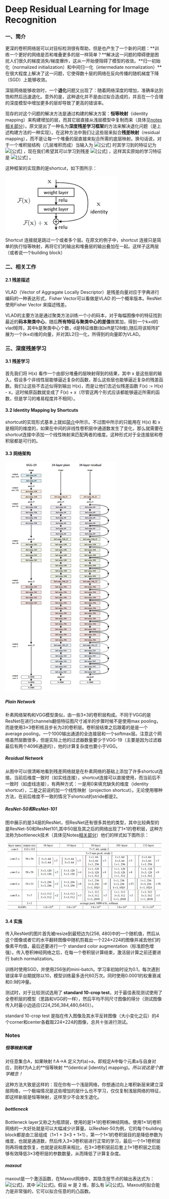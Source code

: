 # Deep Residual Learning for Image Recognition

### 一、简介

更深的卷积网络层可以对目标检测很有帮助，但是也产生了一个新的问题：**训练一个更好的网络是否和堆叠更多的层一样简单？**解决这一问题的障碍便是困扰人们很久的梯度消失/梯度爆炸，这从一开始便阻碍了模型的收敛。**归一初始化（normalized initialization）和中间归一化（intermediate normalization）**在很大程度上解决了这一问题，它使得数十层的网络在反向传播的随机梯度下降（SGD）上能够收敛。

深层网络能够收敛时，一个**退化**问题又出现了：随着网络深度的增加，准确率达到饱和然后迅速退化。意外的是，这种退化并不是由过拟合造成的，并且在一个合理的深度模型中增加更多的层却导致了更高的错误率。

现存的对这个问题的解决方法是通过构建的解决方案：**恒等映射**（identity mapping）来构建增加的层，而其它层直接从浅层模型中复制而来（具体见[notes相关部分](#####恒等映射构建)）。原文提出了一种名为**深度残差学习框架**的方法来解决退化问题（是上述构建方法的一种实现）。在这种方法中我们让这些层来拟合**残差映射**（residual mapping），而不是让每一个堆叠的层直接来拟合所需的底层映射。换句话说，对于一个堆积层结构（几层堆积而成）当输入为 ![[公式]](https://www.zhihu.com/equation?tex=x) 时其学习到的特征记为 ![[公式]](https://www.zhihu.com/equation?tex=H%28x%29) ，现在我们希望其可以学习到残差 ![[公式]](https://www.zhihu.com/equation?tex=F%28x%29%3DH%28x%29-x) ，这样其实原始的学习特征是 ![[公式]](https://www.zhihu.com/equation?tex=F%28x%29%2Bx) 。

这种框架的实现靠的是shortcut，如下图所示：

![](.\img\残差映射shortcut.jpg)

Shortcut 连接就是跳过一个或者多个层。在原文的例子中，shortcut 连接只是简单的执行恒等映射，再将它们的输出和堆叠层的输出叠加在一起。这样子这两层（或者说一个building block）

### 二、相关工作

#### 2.1 残差描述

VLAD（Vector of Aggragate Locally Descriptor）是残差向量对应于字典进行编码的一种表达形式，Fisher Vector可以看做是VLAD 的一个概率版本。ResNet使用Fisher Vector 来描述残差。

VLAD的主要方法是通过聚类方法训练一个小的码本，对于每幅图像中的特征找到最近的**码本聚类中心**，随后**所有特征与聚类中心的差值**做累加，得到一个k×d的vlad矩阵，其中k是聚类中心个数，d是特征维数(如sift是128维),随后将该矩阵扩展为一个(k×d)维的向量，并对其L2归一化，所得到的向量即为VLAD。

### 三、深度残差学习

#### 3.1 残差学习

首先我们将 H(x) 看作一个由部分堆叠的层映射得到的结果，其中 x 是这些层的输入。假设多个非线性层能够逼近复杂的函数，那么这些层也能够逼近复杂的残差函数。我们让这些不去近似得到输出 H(x)，而是让他们去近似残差函数 F(x) := H(x) - x，这时候原函数就变成了 F(x) + x（尽管这两个形式应该都能够逼近所需的函数，但是学习的难易程度并不相同）。

#### 3.2 Identity Mapping by Shortcuts

shortcut的实现形式基本上就如[简介](###一、简介)中所示。不过图中所示的只能用在 H(x) 和 x 是相同的维度的，如果在中间的非线性卷积层中通道数发生了变化，那么就需要在shortcut连接中添加一个线性映射来匹配两者的维度。这种形式对于全连接层和卷积层都是可行的。

#### 3.3 网络架构

<img src=".\img\ResNet网络架构.jpg"  />

##### Plain Network

 朴素网络架构和VGG模型类似，由一些3×3的卷积层构成。不同于VGG的是ResNet在进行channels翻倍特征图尺寸减半的步骤时候不是使用max pooling，而是使用3×3卷积核且步长为2的卷积层。卷积层结束之后跟着的是是一个average pooling，一个1000输出通道的全连接层和一个softmax层。注意这个网络虽然层数很多，但是实际上他的过滤器数量要少于VGG-19（主要是因为过滤器最后有两个4096通道的），他的计算复杂度也要小于VGG。

##### Residual Network

从图中可以很清晰地看到残差网络就是在朴素网络的基础上添加了许多shortcut连接。当前后维度一致时（如实线连接），shortcut连接可以直接使用，而当前后不一致时（如虚线连接），有两种方式：一是用0来填充缺失的维度（identity shortcut），二是之前说的加一个线性映射（projection shortcut）。无论使用哪种方法，在前后维度不一致的情况下shortcut的stride都是2。

##### ResNet-50和ResNet-101

图中展示的是34层的ResNet，但ResNet还有很多其他的类型，其中比较典型的是ResNet-50和ResNet101,其中50层及其之后的网络出现了1×1的卷积层，这种方法称为bottleneck技术（具体见Notes[相关部分](#####bottleneck)）他们的样式如下图所示：

<img src=".\img\不同ResNet.jpg" style="zoom:80%;" />

#### 3.4 实施

传入ResNet的图片首先被resize到最短边为[256, 480]中的一个随机值，然后从这个图像或者它的水平翻转图像中随机剪裁出一个224×224的图像并减去他们的像素平均值，最后还要进行一个 standard color augmentation（标准颜色增强）。传入卷积神经网络之后，在每一个卷积层计算结束，激活层计算之前还要进行 batch normalization。

训练时使用SGD，并使用256张的mini-batch。学习率初始时设为0.1，每次遇到错误率平台期就除以10，模型训练最多迭代60万次。同时使用0.0001的权重衰减和0.9的冲量。

测试时，对于比较测试选用了 **standard 10-crop test**，对于最佳表现测试使用了全卷积层的模型（思路和VGG的一样），然后平均不同尺寸图像的得分（测试图像传入时最小边适应{224,256,384,480,640}）。

standard 10-crop test 是指在传入图像及其水平反转图像（大小变化之后）的4个corner和center各截取224×224的图像，总共十张进行测试。

### Notes

##### 恒等映射构建

对任意集合A，如果映射 f:A→A 定义为f(a)=a，即规定A中每个元素a与自身对应，则称f为A上的**恒等映射 **(identical [identity] mapping)。*所以说这是个数学概念！*

这种方法大致是这样的：现在你有一个浅层网络，你想通过向上堆积新层来建立深层网络，一个极端情况是这些增加的层什么也不学习，仅仅复制浅层网络的特征，即这样新层是恒等映射，这样至少不会发生退化。

##### bottleneck

Bottleneck layer又称之为瓶颈层，使用的是1*1的卷积神经网络。使用1×1的卷积网络的一大好处就是可以大幅减少计算量。以ResNet-50为例，它的每个building block都是由三层组成（1×1 + 3×3 + 1×1），第一个1×1的卷积层目的是降低参数为维度，也就是通道数，然后传入3×3卷积层进行正常的学习，最后一个1×1卷积层则再将维度恢复，也就是说和原来相比，在3×3卷积层前后套上1×1卷积层之后能够有效降低3×3卷积层的参数数量，从而降低了计算复杂度。

##### maxout

maxout是一个激活函数，在Maxout网络中，其隐含层节点的输出表达式为： ![[公式]](https://www.zhihu.com/equation?tex=%7Bf_i%7D%28x%29+%3D+%5Cmathop+%7B%5Cmax+%7D%5Climits_%7Bj+%5Cin+%5B1%2Ck%5D%7D+%7Bz_%7Bij%7D%7D)，其中 ![[公式]](https://www.zhihu.com/equation?tex=%7Bz_%7Bij%7D%7D+%3D+%7Bx%5ET%7D%7BW_%7B...ij%7D%7D+%2B+%7Bb_%7Bij%7D%7D%2CW+%5Cin+%7BR%5E%7Bd+%5Ctimes+m+%5Ctimes+d%7D%7D)。假设 w 是 2 维，那么有 ![[公式]](https://www.zhihu.com/equation?tex=f%28x%29+%3D+%5Cmax+%28%7Bw_1%7D%5ETx+%2B+%7Bb_1%7D%2C%7Bw_2%7D%5ETx+%2B+%7Bb_2%7D%29)。Maxout的拟合能力是非常强的，它可以拟合任意的的凸函数。

